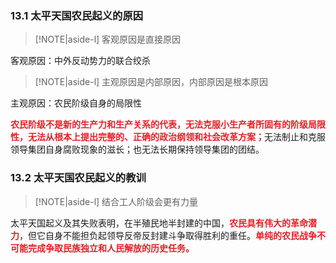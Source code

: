 
### 13.1 太平天国农民起义的原因
> [!NOTE|aside-l] 
> 客观原因是直接原因

客观原因：中外反动势力的联合绞杀
> [!NOTE|aside-l] 
> 主观原因是内部原因，内部原因是根本原因

主观原因：农民阶级自身的局限性

<font style = "color:#EE1C25"><b>农民阶级不是新的生产力和生产关系的代表，无法克服小生产者所固有的阶级局限性，无法从根本上提出完整的、正确的政治纲领和社会改革方案；</b></font>无法制止和克服领导集团自身腐败现象的滋长；也无法长期保持领导集团的团结。

### 13.2 太平天国农民起义的教训
> [!NOTE|aside-l] 
> 结合工人阶级会更有力量

太平天国起义及其失败表明，在半殖民地半封建的中国，<font style = "color:#EE1C25"><b>农民具有伟大的革命潜力</b></font>，但它自身不能担负起领导反帝反封建斗争取得胜利的重任。<font style = "color:#EE1C25"><b>单纯的农民战争不可能完成争取民族独立和人民解放的历史任务。</b></font>